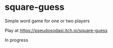 # square-guess
Simple word game for one or two players

Play at https://pseudosodasi.itch.io/square-guess

In progress
